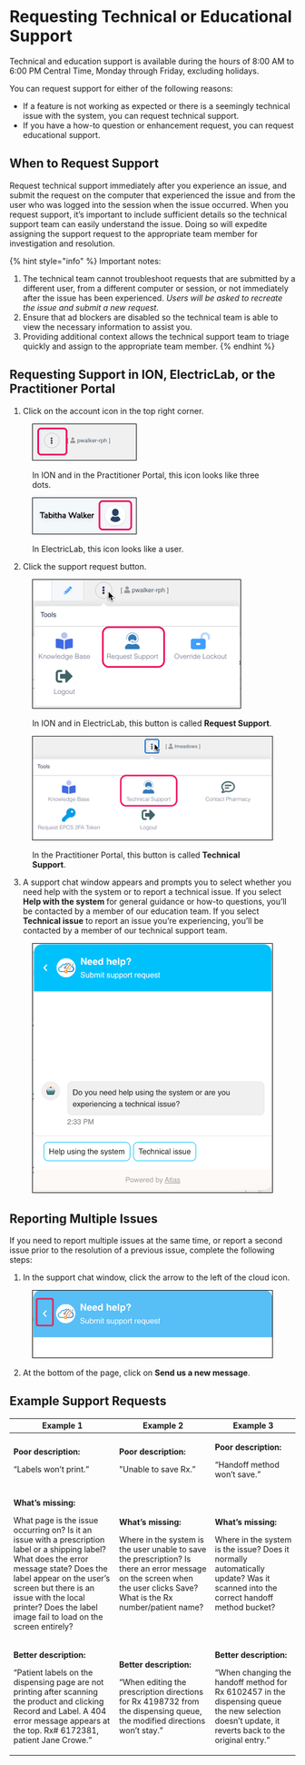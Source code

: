 # Requesting Technical or Educational Support

Technical and education support is available during the hours of 8:00 AM to 6:00 PM Central Time, Monday through Friday, excluding holidays.

You can request support for either of the following reasons:

* If a feature is not working as expected or there is a seemingly technical issue with the system, you can request technical support.&#x20;
* If you have a how-to question or enhancement request, you can request educational support.

## When to Request Support

Request technical support immediately after you experience an issue, and submit the request on the computer that experienced the issue and from the user who was logged into the session when the issue occurred. When you request support, it’s important to include sufficient details so the technical support team can easily understand the issue. Doing so will expedite assigning the support request to the appropriate team member for investigation and resolution.

{% hint style="info" %}
Important notes: &#x20;

1. The technical team cannot troubleshoot requests that are submitted by a different user, from a different computer or session, or not immediately after the issue has been experienced. _Users will be asked to recreate the issue and submit a new request._
2. Ensure that ad blockers are disabled so the technical team is able to view the necessary information to assist you.
3. Providing additional context allows the technical support team to triage quickly and assign to the appropriate team member.
{% endhint %}

## Requesting Support in ION, ElectricLab, or the Practitioner Portal

1. Click on the account icon in the top right corner.&#x20;

<figure><img src="../.gitbook/assets/New help button ION.png" alt=""><figcaption><p>In ION and in the Practitioner Portal, this icon looks like three dots.</p></figcaption></figure>

<figure><img src="../.gitbook/assets/New help button EL.png" alt=""><figcaption><p>In ElectricLab, this icon looks like a user.</p></figcaption></figure>

2. Click the support request button.

<figure><img src="../.gitbook/assets/select Request Support.png" alt="" width="368"><figcaption><p>In ION and in ElectricLab, this button is called <strong>Request Support</strong>.</p></figcaption></figure>

<figure><img src="../.gitbook/assets/Technical Support in pp.png" alt=""><figcaption><p>In the Practitioner Portal, this button is called <strong>Technical Support</strong>.</p></figcaption></figure>

3. A support chat window appears and prompts you to select whether you need help with the system or to report a technical issue. If you select **Help with the system** for general guidance or how-to questions, you’ll be contacted by a member of our education team. If you select **Technical issue** to report an issue you’re experiencing, you’ll be contacted by a member of our technical support team.

<figure><img src="../.gitbook/assets/Need help window.png" alt=""><figcaption></figcaption></figure>

## Reporting Multiple Issues

If you need to report multiple issues at the same time, or report a second issue prior to the resolution of a previous issue, complete the following steps:

1. In the support chat window, click the arrow to the left of the cloud icon.

<figure><img src="../.gitbook/assets/Need help button with arrow.png" alt=""><figcaption></figcaption></figure>

2. At the bottom of the page, click on **Send us a new message**.

## Example Support Requests

| Example 1                                                                                                                                                                                                                                                                                                                               | Example 2                                                                                                                                                                                                              | Example 3                                                                                                                                                                                             |
| --------------------------------------------------------------------------------------------------------------------------------------------------------------------------------------------------------------------------------------------------------------------------------------------------------------------------------------- | ---------------------------------------------------------------------------------------------------------------------------------------------------------------------------------------------------------------------- | ----------------------------------------------------------------------------------------------------------------------------------------------------------------------------------------------------- |
| <p><strong>Poor description:</strong> </p><p>“Labels won’t print.”</p>                                                                                                                                                                                                                                                                  | <p><strong>Poor description:</strong> </p><p>"Unable to save Rx.”</p>                                                                                                                                                  | <p><strong>Poor description:</strong> </p><p>“Handoff method won’t save.”</p>                                                                                                                         |
| <p><strong>What’s missing:</strong> </p><p>What page is the issue occurring on? Is it an issue with a prescription label or a shipping label? What does the error message state? Does the label appear on the user’s screen but there is an issue with the local printer? Does the label image fail to load on the screen entirely?</p> | <p><strong>What’s missing:</strong> </p><p>Where in the system is the user unable to save the prescription? Is there an error message on the screen when the user clicks Save? What is the Rx number/patient name?</p> | <p><strong>What’s missing:</strong> </p><p>Where in the system is the issue? Does it normally automatically update? Was it scanned into the correct handoff method bucket?</p>                        |
| <p><strong>Better description:</strong> </p><p>“Patient labels on the dispensing page are not printing after scanning the product and clicking Record and Label. A 404 error message appears at the top. Rx# 6172381, patient Jane Crowe.”</p>                                                                                          | <p><strong>Better description:</strong> </p><p>“When editing the prescription directions for Rx 4198732 from the dispensing queue, the modified directions won’t stay.”</p>                                            | <p><strong>Better description:</strong> </p><p>“When changing the handoff method for Rx 6102457 in the dispensing queue the new selection doesn’t update, it reverts back to the original entry.”</p> |
